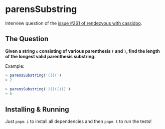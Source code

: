 # parensSubstring

Interview question of the [issue #261 of rendezvous with cassidoo](https://buttondown.email/cassidoo/archive/friends-and-good-manners-will-carry-you-where/).

## The Question

**Given a string `s` consisting of various parenthesis `(` and `)`, find the length of the longest valid parenthesis substring.**

Example:
```js
> parensSubstring('(()(')
> 2

> parensSubstring(')()(()))')
> 6
```

## Installing & Running

Just `pnpm i` to install all dependencies and then `pnpm t` to run the tests!
